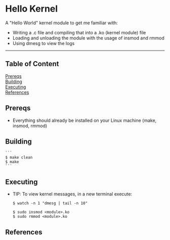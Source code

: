 # Hello Kernel

A "Hello World" kernel module to get me familiar with:
- Writing a .c file and compiling that into a .ko (kernel module) file
- Loading and unloading the module with the usage of insmod and rmmod
- Using dmesg to view the logs

---

## Table of Content
[Prereqs](#prereqs)<br>
[Building](#building)<br>
[Executing](#executing)<br>
[References](#references)<br>

## Prereqs
- Everything should already be installed on your Linux machine (make, insmod, rmmod)

## Building
    ```
    $ make clean
    $ make
    ```

## Executing
- TIP: To view kernel messages, in a new terminal execute:
    ```
    $ watch -n 1 "dmesg | tail -n 10"
    ```

    ```
    $ sudo insmod <module>.ko
    $ sudo rmmod <module>.ko
    ```

## References
